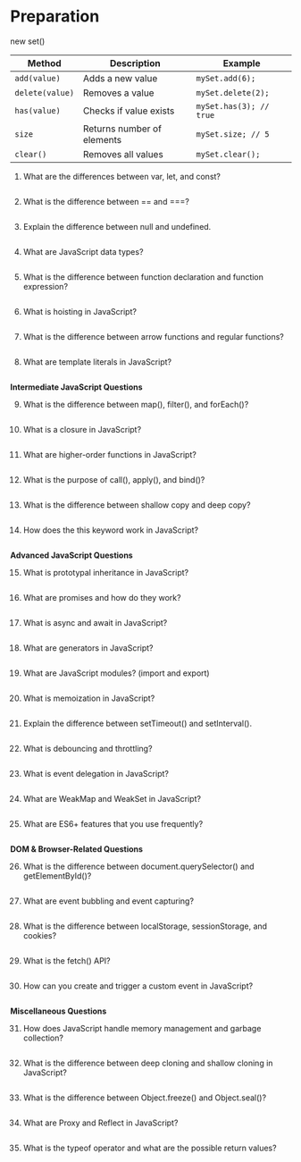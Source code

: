 # Preparation
 
new set()

| Method          | Description                | Example                 |
| --------------- | -------------------------- | ----------------------- |
| `add(value)`    | Adds a new value           | `mySet.add(6);`         |
| `delete(value)` | Removes a value            | `mySet.delete(2);`      |
| `has(value)`    | Checks if value exists     | `mySet.has(3); // true` |
| `size`          | Returns number of elements | `mySet.size; // 5`      |
| `clear()`       | Removes all values         | `mySet.clear();`        |

1. What are the differences between var, let, and const?

```

```

2. What is the difference between == and ===?

```

```

3. Explain the difference between null and undefined.

```

```

4. What are JavaScript data types?

```

```

5. What is the difference between function declaration and function
   expression?

```

```

6. What is hoisting in JavaScript?

```

```

7. What is the difference between arrow functions and regular functions?

```

```

8. What are template literals in JavaScript?

```

```

**Intermediate JavaScript Questions**

9. What is the difference between map(), filter(), and forEach()?

```

```

10. What is a closure in JavaScript?

```

```

11. What are higher-order functions in JavaScript?

```

```

12. What is the purpose of call(), apply(), and bind()?

```

```

13. What is the difference between shallow copy and deep copy?

```

```

14. How does the this keyword work in JavaScript?

```

```

**Advanced JavaScript Questions**

15. What is prototypal inheritance in JavaScript?

```

```

16. What are promises and how do they work?

```

```

17. What is async and await in JavaScript?

```

```

18. What are generators in JavaScript?

```

```

19. What are JavaScript modules? (import and export)

```

```

20. What is memoization in JavaScript?

```

```

21. Explain the difference between setTimeout() and setInterval().

```

```

22. What is debouncing and throttling?

```

```

23. What is event delegation in JavaScript?

```

```

24. What are WeakMap and WeakSet in JavaScript?

```

```

25. What are ES6+ features that you use frequently?

```

```

**DOM & Browser-Related Questions**

26. What is the difference between document.querySelector() and getElementById()?

```

```

27. What are event bubbling and event capturing?

```

```

28. What is the difference between localStorage, sessionStorage, and cookies?

```

```

29. What is the fetch() API?

```

```

30. How can you create and trigger a custom event in JavaScript?

```

```

**Miscellaneous Questions**

31. How does JavaScript handle memory management and garbage collection?

```

```

32. What is the difference between deep cloning and shallow cloning in JavaScript?

```

```

33. What is the difference between Object.freeze() and Object.seal()?

```

```

34. What are Proxy and Reflect in JavaScript?

```

```

35. What is the typeof operator and what are the possible return values?

```

```
